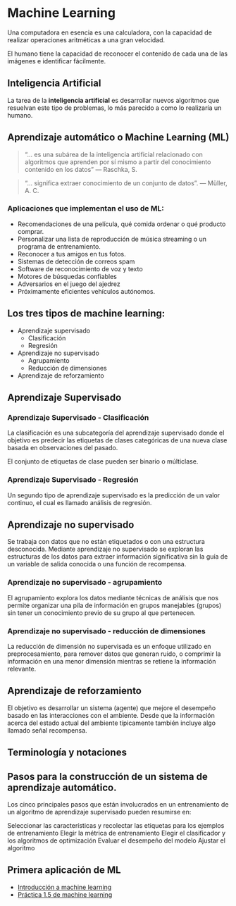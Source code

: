 # Machine Learning

Una computadora en esencia es una calculadora, con la capacidad de realizar operaciones aritméticas a una gran velocidad.

El humano tiene la capacidad de reconocer el contenido de cada una de las imágenes e identificar fácilmente.

## Inteligencia Artificial

La tarea de la __inteligencia artificial__ es desarrollar nuevos algoritmos que resuelvan este tipo de problemas, lo más parecido a como lo realizaría un humano.

## Aprendizaje automático o Machine Learning (ML) 

> “… es una subárea de la inteligencia artificial relacionado con algoritmos que aprenden por sí mismo a partir del conocimiento contenido en los datos” 
— Raschka, S.

> “… significa extraer conocimiento de un conjunto de datos”. 
— Müller, A. C.

### Aplicaciones que implementan el uso de ML:

* Recomendaciones de una película, qué comida ordenar o qué producto comprar.
* Personalizar una lista de reproducción de música streaming o un programa de entrenamiento.
* Reconocer a tus amigos en tus fotos.
* Sistemas de detección de correos spam
* Software de reconocimiento de voz y texto
* Motores de búsquedas confiables
* Adversarios en el juego del ajedrez
* Próximamente eficientes vehículos autónomos.

## Los tres tipos de machine learning:

* Aprendizaje supervisado
    * Clasificación 
    * Regresión
* Aprendizaje no supervisado
    * Agrupamiento 
    * Reducción de dimensiones 
* Aprendizaje de reforzamiento

## Aprendizaje Supervisado

### Aprendizaje Supervisado - Clasificación

La clasificación es una subcategoría del aprendizaje supervisado donde el objetivo es predecir las etiquetas de clases categóricas de una nueva clase basada en observaciones del pasado.

El conjunto de etiquetas de clase pueden ser binario o múlticlase.

### Aprendizaje Supervisado - Regresión

Un segundo tipo de aprendizaje supervisado es la predicción de un valor continuo, el cual es llamado análisis de regresión.

## Aprendizaje no supervisado

Se trabaja con datos que no están etiquetados o con una estructura desconocida. 
Mediante aprendizaje no supervisado se exploran las estructuras de los datos para extraer información significativa sin la guía de un variable de salida conocida o una función de recompensa. 

### Aprendizaje no supervisado - agrupamiento

El agrupamiento explora los datos mediante técnicas de análisis que nos permite organizar una pila de información en grupos manejables (grupos) sin tener un conocimiento previo de su grupo al que pertenecen. 

### Aprendizaje no supervisado - reducción de dimensiones

La reducción de dimensión no supervisada es un enfoque utilizado en preprocesamiento, para remover datos que generan ruido, o comprimir la información en una menor dimensión mientras se retiene la información relevante.

## Aprendizaje de reforzamiento

El objetivo es desarrollar un sistema (agente) que mejore el desempeño basado en  las interacciones con el ambiente. 
Desde que la información acerca del estado actual del ambiente típicamente también incluye algo llamado señal recompensa.

## Terminología y notaciones


## Pasos para la construcción de un sistema de aprendizaje automático. 


Los cinco principales pasos que están involucrados en un entrenamiento de un algoritmo de aprendizaje supervisado pueden resumirse en: 

Seleccionar las características y recolectar las etiquetas para los ejemplos de entrenamiento
Elegir la métrica de entrenamiento
Elegir el clasificador y los algoritmos de optimización
Evaluar el desempeño del modelo
Ajustar el algoritmo

## Primera aplicación de ML

* [Introducción a machine learning](./code/L04.2_first_ml.ipynb)
* [Práctica 1.5 de machine learning](./code/1-5-pracaticaML.ipynb)

